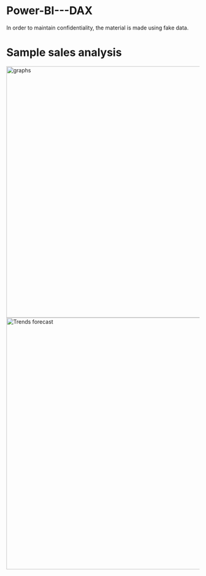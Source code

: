 # Power-BI---DAX
In order to maintain confidentiality, the material is made using fake data.

# Sample sales analysis 

<img width="655" alt="graphs" src="https://user-images.githubusercontent.com/47668423/107393561-398fe800-6afb-11eb-8976-7eb6f458ec07.png">

<img width="656" alt="Trends forecast" src="https://user-images.githubusercontent.com/47668423/107393853-87a4eb80-6afb-11eb-9229-e4ae2cd5be70.png">

